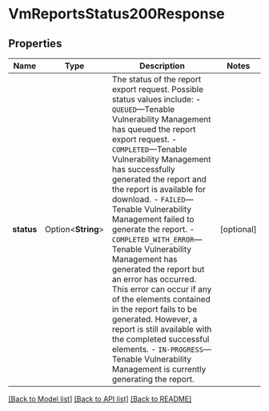# VmReportsStatus200Response

## Properties

Name | Type | Description | Notes
------------ | ------------- | ------------- | -------------
**status** | Option<**String**> | The status of the report export request. Possible status values include:  - `QUEUED`—Tenable Vulnerability Management has queued the report export request.  - `COMPLETED`—Tenable Vulnerability Management has successfully generated the report and the report is available for download.  - `FAILED`—Tenable Vulnerability Management failed to generate the report.  - `COMPLETED_WITH_ERROR`—Tenable Vulnerability Management has generated the report but an error has occurred. This error can occur if any of the elements contained in the report fails to be generated. However, a report is still available with the completed successful elements.  - `IN-PROGRESS`—Tenable Vulnerability Management is currently generating the report. | [optional]

[[Back to Model list]](../README.md#documentation-for-models) [[Back to API list]](../README.md#documentation-for-api-endpoints) [[Back to README]](../README.md)


